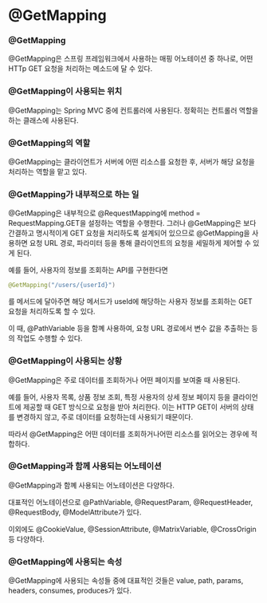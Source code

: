 # @GetMapping

### @GetMapping
@GetMapping은 스프링 프레임워크에서 사용하는 매핑 어노테이션 중 하나로, 어떤 HTTp GET 요청을 처리하는 메소드에 달 수 있다.

### @GetMapping이 사용되는 위치
@GetMapping는 Spring MVC 중에 컨트롤러에 사용된다. 정확히는 컨트롤러 역할을 하는 클래스에 사용된다.

### @GetMapping의 역할
@GetMapping는 클라이언트가 서버에 어떤 리소스를 요청한 후, 서버가 해당 요청을 처리하는 역할을 맡고 있다.

### @GetMapping가 내부적으로 하는 일
@GetMapping은 내부적으로 @RequestMapping에
method = RequestMapping.GET을 설정하는 역할을 수행한다.
그러나 @GetMapping은 보다 간결하고 명시적이게 GET 요청을 처리하도록 설계되어 있으므로 @GetMapping을 사용하면 요청 URL 경로, 파라미터 등을 통해 클라이언트의 요청을 세밀하게 제어할 수 있게 된다.

예를 들어, 사용자의 정보를 조회하는 API를 구현한다면
```java
@GetMapping("/users/{userId}")
```
를 메서드에 달아주면 해당 메서드가 useId에 해당하는 사용자 정보를 조회하는 GET 요청을 처리하도록 할 수 있다.

이 때, @PathVariable 등을 함꼐 사용하여, 요청 URL 경로에서 변수 값을 추출하는 등의 작업도 수행할 수 있다.

### @GetMapping이 사용되는 상황
@GetMapping은 주로 데이터를 조회하거나 어떤 페이지를 보여줄 때 사용된다.

예를 들어, 사용자 목록, 상품 정보 조회, 특정 사용자의 상세 정보 페이지 등을 클라이언트에 제공할 때 GET 방식으로 요청을 받아 처리한다. 이는 HTTP GET이 서버의 상태를 변경하지 않고, 주로 데이터를 요청하는데 사용되기 때문이다.

따라서 @GetMapping은 어떤 데이터를 조회하거나어떤 리소스를 읽어오는 경우에 적합하다.

### @GetMapping과 함께 사용되는 어노테이션
@GetMapping과 함꼐 사용되는 어노테이션은 다양하다.

대표적인 어노테이션으로 @PathVariable, @RequestParam, @RequestHeader, @RequestBody, @ModelAttribute가 있다.

이외에도 @CookieValue, @SessionAttribute, @MatrixVariable, @CrossOrigin 등 다양하다.

### @GetMapping에 사용되는 속성
@GetMapping에 사용되는 속성들 중에 대표적인 것들은 value, path, params, headers, consumes, produces가 있다. 